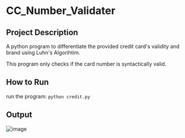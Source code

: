 # CC_Number_Validater

## Project Description

A python program to differentiate the provided credit card's validity and brand using Luhn's Algorihtim.

This program only checks if the card number is syntactically valid.

## How to Run

run the program: ```python credit.py```

## Output

![image](https://github.com/sohankancherla/CC_Number_Validater/assets/30853467/52245601-ec0b-4ec3-ab70-c27e96500a27)


